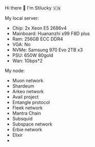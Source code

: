 Hi there 👋 I'm Stilucky 🇻🇳                
                   
My local server:      
- Chip: 2x Xeon E5 2686v4        
- Mainboard: Huananzhi x99 F8D plus    
- Ram: 256GB ECC DDR4      
- VGA: No   
- NVMe: Samsung 970 Evo 2TB x3 
- PSU: 650W 80gold
- Wan: 1Gbps*2   
  
My node: 
 
- Muon network
- Shardeum
- Arkeo network
- Avail project
- Entangle protocol
- Fleek network
- Mantra Chain
- Subsquid 
- Subspace network
- Erbie network
- Elixir
- 

